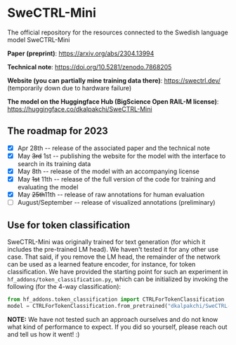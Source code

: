 # SweCTRL-Mini
The official repository for the resources connected to the Swedish language model SweCTRL-Mini

**Paper (preprint)**: https://arxiv.org/abs/2304.13994

**Technical note**: https://doi.org/10.5281/zenodo.7868205

**Website (you can partially mine training data there)**: https://swectrl.dev/  (temporarily down due to hardware failure)

**The model on the Huggingface Hub (BigScience Open RAIL-M license)**: https://huggingface.co/dkalpakchi/SweCTRL-Mini

## The roadmap for 2023
- [x] Apr 28th -- release of the associated paper and the technical note
- [x] May ~~3rd~~ 1st -- publishing the website for the model with the interface to search in its training data
- [x] May 8th -- release of the model with an accompanying license
- [x] May ~~1st~~ 11th -- release of the full version of the code for training and evaluating the model
- [x] May ~~25th~~11th -- release of raw annotations for human evaluation
- [ ] August/September -- release of visualized annotations (preliminary)

## Use for token classification
SweCTRL-Mini was originally trained for text generation (for which it includes the pre-trained LM head). We haven't tested it for any other use case. That said, if you remove the LM head, the remainder of the network can be used as a learned feature encoder, for instance, for token classification. We have provided the starting point for such an experiment in `hf_addons/token_classification.py`, which can be initialized by invoking the following (for the 4-way classification):
```py
from hf_addons.token_classification import CTRLForTokenClassification
model = CTRLForTokenClassification.from_pretrained("dkalpakchi/SweCTRL-Mini", num_labels=4)
```

**NOTE:** We have not tested such an approach ourselves and do not know what kind of performance to expect. If you did so yourself, please reach out and tell us how it went! :)
